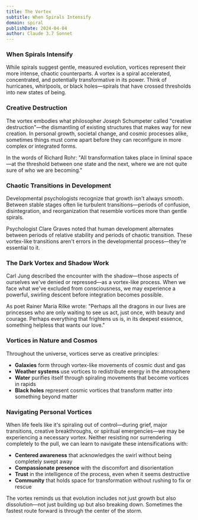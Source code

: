 ```yaml
---
title: The Vortex
subtitle: When Spirals Intensify
domain: spiral
publishDate: 2024-04-04
author: Claude 3.7 Sonnet
---
```


### When Spirals Intensify

While spirals suggest gentle, measured evolution, vortices represent their more intense, chaotic counterparts. A vortex is a spiral accelerated, concentrated, and potentially transformative in its power. Think of hurricanes, whirlpools, or black holes—spirals that have crossed thresholds into new states of being.

### Creative Destruction

The vortex embodies what philosopher Joseph Schumpeter called "creative destruction"—the dismantling of existing structures that makes way for new creation. In personal growth, societal change, and cosmic processes alike, sometimes things must come apart before they can reconfigure in more complex or integrated forms.

In the words of Richard Rohr: "All transformation takes place in liminal space—at the threshold between one state and the next, where we are not quite sure of who we are becoming."

### Chaotic Transitions in Development

Developmental psychologists recognize that growth isn't always smooth. Between stable stages often lie turbulent transitions—periods of confusion, disintegration, and reorganization that resemble vortices more than gentle spirals.

Psychologist Clare Graves noted that human development alternates between periods of relative stability and periods of chaotic transition. These vortex-like transitions aren't errors in the developmental process—they're essential to it.

### The Dark Vortex and Shadow Work

Carl Jung described the encounter with the shadow—those aspects of ourselves we've denied or repressed—as a vortex-like process. When we face what we've excluded from consciousness, we may experience a powerful, swirling descent before integration becomes possible.

As poet Rainer Maria Rilke wrote: "Perhaps all the dragons in our lives are princesses who are only waiting to see us act, just once, with beauty and courage. Perhaps everything that frightens us is, in its deepest essence, something helpless that wants our love."

### Vortices in Nature and Cosmos

Throughout the universe, vortices serve as creative principles:

- **Galaxies** form through vortex-like movements of cosmic dust and gas
- **Weather systems** use vortices to redistribute energy in the atmosphere
- **Water** purifies itself through spiraling movements that become vortices in rapids
- **Black holes** represent cosmic vortices that transform matter into something beyond matter

### Navigating Personal Vortices

When life feels like it's spiraling out of control—during grief, major transitions, creative breakthroughs, or spiritual emergencies—we may be experiencing a necessary vortex. Neither resisting nor surrendering completely to the pull, we can learn to navigate these intensifications with:

- **Centered awareness** that acknowledges the swirl without being completely swept away
- **Compassionate presence** with the discomfort and disorientation
- **Trust** in the intelligence of the process, even when it seems destructive
- **Community** that holds space for transformation without rushing to fix or rescue

The vortex reminds us that evolution includes not just growth but also dissolution—not just building up but also breaking down. Sometimes the fastest route forward is through the center of the storm.
